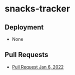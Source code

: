 # snacks-tracker
## Deployment
- None

## Pull Requests
- [Pull Request Jan 6, 2022](https://github.com/spamuelranek/snacks-tracker/pull/1)